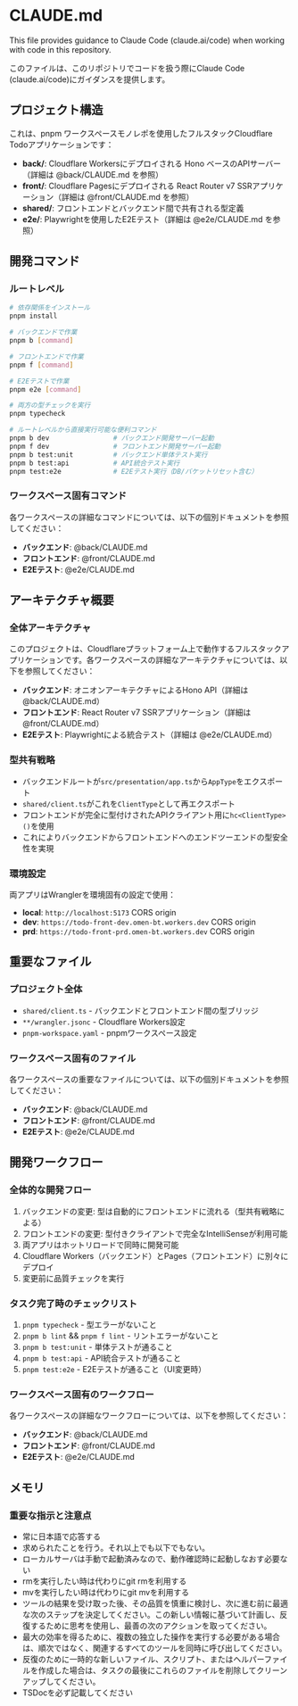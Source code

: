 # CLAUDE.md

This file provides guidance to Claude Code (claude.ai/code) when working with code in this repository.

このファイルは、このリポジトリでコードを扱う際にClaude Code (claude.ai/code)にガイダンスを提供します。

## プロジェクト構造

これは、pnpm ワークスペースモノレポを使用したフルスタックCloudflare Todoアプリケーションです：

- **back/**: Cloudflare Workersにデプロイされる Hono ベースのAPIサーバー（詳細は @back/CLAUDE.md を参照）
- **front/**: Cloudflare Pagesにデプロイされる React Router v7 SSRアプリケーション（詳細は @front/CLAUDE.md を参照）
- **shared/**: フロントエンドとバックエンド間で共有される型定義
- **e2e/**: Playwrightを使用したE2Eテスト（詳細は @e2e/CLAUDE.md を参照）

## 開発コマンド

### ルートレベル
```bash
# 依存関係をインストール
pnpm install

# バックエンドで作業
pnpm b [command]

# フロントエンドで作業
pnpm f [command]

# E2Eテストで作業
pnpm e2e [command]

# 両方の型チェックを実行
pnpm typecheck

# ルートレベルから直接実行可能な便利コマンド
pnpm b dev                # バックエンド開発サーバー起動
pnpm f dev                # フロントエンド開発サーバー起動
pnpm b test:unit          # バックエンド単体テスト実行
pnpm b test:api           # API統合テスト実行
pnpm test:e2e             # E2Eテスト実行（DB/バケットリセット含む）
```

### ワークスペース固有コマンド
各ワークスペースの詳細なコマンドについては、以下の個別ドキュメントを参照してください：
- **バックエンド**: @back/CLAUDE.md
- **フロントエンド**: @front/CLAUDE.md 
- **E2Eテスト**: @e2e/CLAUDE.md

## アーキテクチャ概要

### 全体アーキテクチャ
このプロジェクトは、Cloudflareプラットフォーム上で動作するフルスタックアプリケーションです。各ワークスペースの詳細なアーキテクチャについては、以下を参照してください：

- **バックエンド**: オニオンアーキテクチャによるHono API（詳細は @back/CLAUDE.md）
- **フロントエンド**: React Router v7 SSRアプリケーション（詳細は @front/CLAUDE.md）
- **E2Eテスト**: Playwrightによる統合テスト（詳細は @e2e/CLAUDE.md）

### 型共有戦略
- バックエンドルートが`src/presentation/app.ts`から`AppType`をエクスポート
- `shared/client.ts`がこれを`ClientType`として再エクスポート
- フロントエンドが完全に型付けされたAPIクライアント用に`hc<ClientType>()`を使用
- これによりバックエンドからフロントエンドへのエンドツーエンドの型安全性を実現

### 環境設定
両アプリはWranglerを環境固有の設定で使用：
- **local**: `http://localhost:5173` CORS origin
- **dev**: `https://todo-front-dev.omen-bt.workers.dev` CORS origin  
- **prd**: `https://todo-front-prd.omen-bt.workers.dev` CORS origin

## 重要なファイル

### プロジェクト全体
- `shared/client.ts` - バックエンドとフロントエンド間の型ブリッジ
- `**/wrangler.jsonc` - Cloudflare Workers設定
- `pnpm-workspace.yaml` - pnpmワークスペース設定

### ワークスペース固有のファイル
各ワークスペースの重要なファイルについては、以下の個別ドキュメントを参照してください：
- **バックエンド**: @back/CLAUDE.md
- **フロントエンド**: @front/CLAUDE.md 
- **E2Eテスト**: @e2e/CLAUDE.md

## 開発ワークフロー

### 全体的な開発フロー
1. バックエンドの変更: 型は自動的にフロントエンドに流れる（型共有戦略による）
2. フロントエンドの変更: 型付きクライアントで完全なIntelliSenseが利用可能
3. 両アプリはホットリロードで同時に開発可能
4. Cloudflare Workers（バックエンド）とPages（フロントエンド）に別々にデプロイ
5. 変更前に品質チェックを実行

### タスク完了時のチェックリスト
1. `pnpm typecheck` - 型エラーがないこと
2. `pnpm b lint` && `pnpm f lint` - リントエラーがないこと  
3. `pnpm b test:unit` - 単体テストが通ること
4. `pnpm b test:api` - API統合テストが通ること
5. `pnpm test:e2e` - E2Eテストが通ること（UI変更時）

### ワークスペース固有のワークフロー
各ワークスペースの詳細なワークフローについては、以下を参照してください：
- **バックエンド**: @back/CLAUDE.md
- **フロントエンド**: @front/CLAUDE.md 
- **E2Eテスト**: @e2e/CLAUDE.md

## メモリ

### 重要な指示と注意点
- 常に日本語で応答する
- 求められたことを行う。それ以上でも以下でもない。
- ローカルサーバは手動で起動済みなので、動作確認時に起動しなおす必要ない
- rmを実行したい時は代わりにgit rmを利用する
- mvを実行したい時は代わりにgit mvを利用する
- ツールの結果を受け取った後、その品質を慎重に検討し、次に進む前に最適な次のステップを決定してください。この新しい情報に基づいて計画し、反復するために思考を使用し、最善の次のアクションを取ってください。
- 最大の効率を得るために、複数の独立した操作を実行する必要がある場合は、順次ではなく、関連するすべてのツールを同時に呼び出してください。
- 反復のために一時的な新しいファイル、スクリプト、またはヘルパーファイルを作成した場合は、タスクの最後にこれらのファイルを削除してクリーンアップしてください。
- TSDocを必ず記載してください
